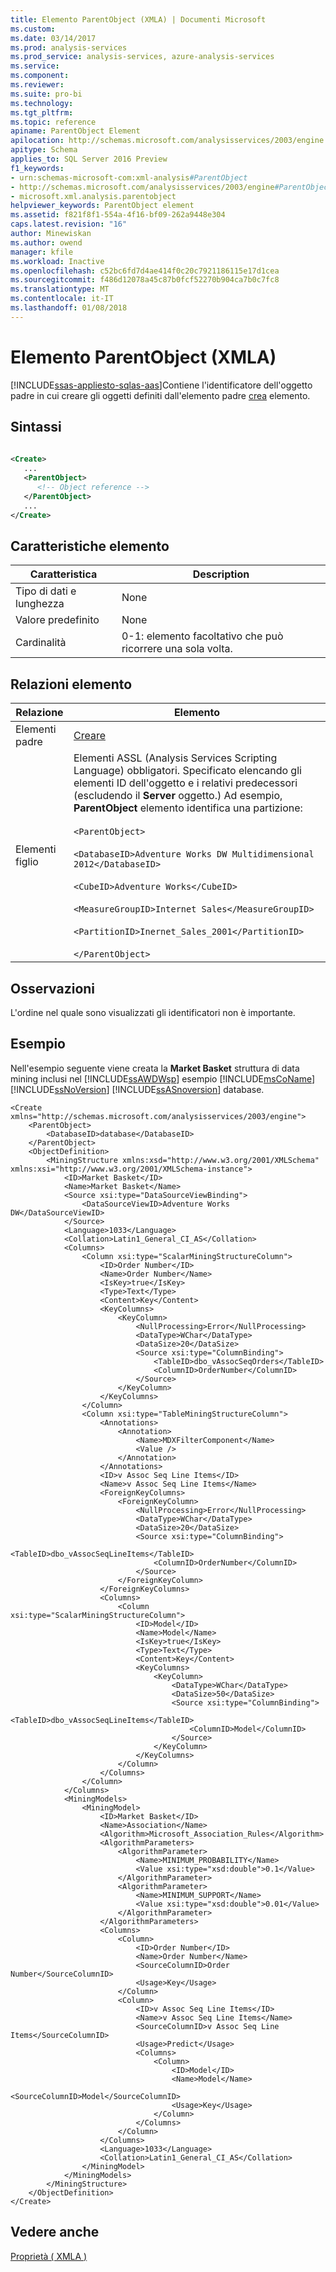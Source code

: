 ```yaml
---
title: Elemento ParentObject (XMLA) | Documenti Microsoft
ms.custom: 
ms.date: 03/14/2017
ms.prod: analysis-services
ms.prod_service: analysis-services, azure-analysis-services
ms.service: 
ms.component: 
ms.reviewer: 
ms.suite: pro-bi
ms.technology: 
ms.tgt_pltfrm: 
ms.topic: reference
apiname: ParentObject Element
apilocation: http://schemas.microsoft.com/analysisservices/2003/engine
apitype: Schema
applies_to: SQL Server 2016 Preview
f1_keywords:
- urn:schemas-microsoft-com:xml-analysis#ParentObject
- http://schemas.microsoft.com/analysisservices/2003/engine#ParentObject
- microsoft.xml.analysis.parentobject
helpviewer_keywords: ParentObject element
ms.assetid: f821f8f1-554a-4f16-bf09-262a9448e304
caps.latest.revision: "16"
author: Minewiskan
ms.author: owend
manager: kfile
ms.workload: Inactive
ms.openlocfilehash: c52bc6fd7d4ae414f0c20c7921186115e17d1cea
ms.sourcegitcommit: f486d12078a45c87b0fcf52270b904ca7b0c7fc8
ms.translationtype: MT
ms.contentlocale: it-IT
ms.lasthandoff: 01/08/2018
---
```

# <a name="parentobject-element-xmla"></a>Elemento ParentObject (XMLA)
[!INCLUDE[ssas-appliesto-sqlas-aas](../../../includes/ssas-appliesto-sqlas-aas.md)]Contiene l'identificatore dell'oggetto padre in cui creare gli oggetti definiti dall'elemento padre [crea](../../../analysis-services/xmla/xml-elements-commands/create-element-xmla.md) elemento.  
  
## <a name="syntax"></a>Sintassi  
  
```xml  
  
<Create>  
   ...  
   <ParentObject>  
      <!-- Object reference -->  
   </ParentObject>  
   ...  
</Create>  
```  
  
## <a name="element-characteristics"></a>Caratteristiche elemento  
  
|Caratteristica|Description|  
|--------------------|-----------------|  
|Tipo di dati e lunghezza|None|  
|Valore predefinito|None|  
|Cardinalità|0-1: elemento facoltativo che può ricorrere una sola volta.|  
  
## <a name="element-relationships"></a>Relazioni elemento  
  
|Relazione|Elemento|  
|------------------|-------------|  
|Elementi padre|[Creare](../../../analysis-services/xmla/xml-elements-commands/create-element-xmla.md)|  
|Elementi figlio|Elementi ASSL (Analysis Services Scripting Language) obbligatori. Specificato elencando gli elementi ID dell'oggetto e i relativi predecessori (escludendo il **Server** oggetto.) Ad esempio, **ParentObject** elemento identifica una partizione:<br /><br /> `<ParentObject>`<br /><br /> `<DatabaseID>Adventure Works DW Multidimensional 2012</DatabaseID>`<br /><br /> `<CubeID>Adventure Works</CubeID>`<br /><br /> `<MeasureGroupID>Internet Sales</MeasureGroupID>`<br /><br /> `<PartitionID>Inernet_Sales_2001</PartitionID>`<br /><br /> `</ParentObject>`|  
  
## <a name="remarks"></a>Osservazioni  
 L'ordine nel quale sono visualizzati gli identificatori non è importante.  
  
## <a name="example"></a>Esempio  
 Nell'esempio seguente viene creata la **Market Basket** struttura di data mining inclusi nel [!INCLUDE[ssAWDWsp](../../../includes/ssawdwsp-md.md)] esempio [!INCLUDE[msCoName](../../../includes/msconame-md.md)] [!INCLUDE[ssNoVersion](../../../includes/ssnoversion-md.md)] [!INCLUDE[ssASnoversion](../../../includes/ssasnoversion-md.md)] database.  
  
```  
<Create xmlns="http://schemas.microsoft.com/analysisservices/2003/engine">  
    <ParentObject>  
        <DatabaseID>database</DatabaseID>  
    </ParentObject>  
    <ObjectDefinition>  
        <MiningStructure xmlns:xsd="http://www.w3.org/2001/XMLSchema" xmlns:xsi="http://www.w3.org/2001/XMLSchema-instance">  
            <ID>Market Basket</ID>  
            <Name>Market Basket</Name>  
            <Source xsi:type="DataSourceViewBinding">  
                <DataSourceViewID>Adventure Works DW</DataSourceViewID>  
            </Source>  
            <Language>1033</Language>  
            <Collation>Latin1_General_CI_AS</Collation>  
            <Columns>  
                <Column xsi:type="ScalarMiningStructureColumn">  
                    <ID>Order Number</ID>  
                    <Name>Order Number</Name>  
                    <IsKey>true</IsKey>  
                    <Type>Text</Type>  
                    <Content>Key</Content>  
                    <KeyColumns>  
                        <KeyColumn>  
                            <NullProcessing>Error</NullProcessing>  
                            <DataType>WChar</DataType>  
                            <DataSize>20</DataSize>  
                            <Source xsi:type="ColumnBinding">  
                                <TableID>dbo_vAssocSeqOrders</TableID>  
                                <ColumnID>OrderNumber</ColumnID>  
                            </Source>  
                        </KeyColumn>  
                    </KeyColumns>  
                </Column>  
                <Column xsi:type="TableMiningStructureColumn">  
                    <Annotations>  
                        <Annotation>  
                            <Name>MDXFilterComponent</Name>  
                            <Value />  
                        </Annotation>  
                    </Annotations>  
                    <ID>v Assoc Seq Line Items</ID>  
                    <Name>v Assoc Seq Line Items</Name>  
                    <ForeignKeyColumns>  
                        <ForeignKeyColumn>  
                            <NullProcessing>Error</NullProcessing>  
                            <DataType>WChar</DataType>  
                            <DataSize>20</DataSize>  
                            <Source xsi:type="ColumnBinding">  
                                <TableID>dbo_vAssocSeqLineItems</TableID>  
                                <ColumnID>OrderNumber</ColumnID>  
                            </Source>  
                        </ForeignKeyColumn>  
                    </ForeignKeyColumns>  
                    <Columns>  
                        <Column xsi:type="ScalarMiningStructureColumn">  
                            <ID>Model</ID>  
                            <Name>Model</Name>  
                            <IsKey>true</IsKey>  
                            <Type>Text</Type>  
                            <Content>Key</Content>  
                            <KeyColumns>  
                                <KeyColumn>  
                                    <DataType>WChar</DataType>  
                                    <DataSize>50</DataSize>  
                                    <Source xsi:type="ColumnBinding">  
                                        <TableID>dbo_vAssocSeqLineItems</TableID>  
                                        <ColumnID>Model</ColumnID>  
                                    </Source>  
                                </KeyColumn>  
                            </KeyColumns>  
                        </Column>  
                    </Columns>  
                </Column>  
            </Columns>  
            <MiningModels>  
                <MiningModel>  
                    <ID>Market Basket</ID>  
                    <Name>Association</Name>  
                    <Algorithm>Microsoft_Association_Rules</Algorithm>  
                    <AlgorithmParameters>  
                        <AlgorithmParameter>  
                            <Name>MINIMUM_PROBABILITY</Name>  
                            <Value xsi:type="xsd:double">0.1</Value>  
                        </AlgorithmParameter>  
                        <AlgorithmParameter>  
                            <Name>MINIMUM_SUPPORT</Name>  
                            <Value xsi:type="xsd:double">0.01</Value>  
                        </AlgorithmParameter>  
                    </AlgorithmParameters>  
                    <Columns>  
                        <Column>  
                            <ID>Order Number</ID>  
                            <Name>Order Number</Name>  
                            <SourceColumnID>Order Number</SourceColumnID>  
                            <Usage>Key</Usage>  
                        </Column>  
                        <Column>  
                            <ID>v Assoc Seq Line Items</ID>  
                            <Name>v Assoc Seq Line Items</Name>  
                            <SourceColumnID>v Assoc Seq Line Items</SourceColumnID>  
                            <Usage>Predict</Usage>  
                            <Columns>  
                                <Column>  
                                    <ID>Model</ID>  
                                    <Name>Model</Name>  
                                    <SourceColumnID>Model</SourceColumnID>  
                                    <Usage>Key</Usage>  
                                </Column>  
                            </Columns>  
                        </Column>  
                    </Columns>  
                    <Language>1033</Language>  
                    <Collation>Latin1_General_CI_AS</Collation>  
                </MiningModel>  
            </MiningModels>  
        </MiningStructure>  
    </ObjectDefinition>  
</Create>  
```  
  
## <a name="see-also"></a>Vedere anche  
 [Proprietà &#40; XMLA &#41;](../../../analysis-services/xmla/xml-elements-properties/xml-elements-properties.md)  
  
  
